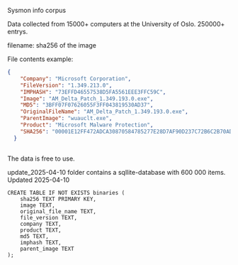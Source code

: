 Sysmon info corpus

Data collected from 15000+ computers at the University of Oslo.
250000+ entrys.

filename: sha256 of the image

File contents example:

```json
{
    "Company": "Microsoft Corporation",
    "FileVersion": "1.349.213.0",
    "IMPHASH": "73EFFD46557538D5FA5561EEE3FFC59C",
    "Image": "AM_Delta_Patch_1.349.193.0.exe",
    "MD5": "3BFF07F07626055F3FF043819530AD37",
    "OriginalFileName": "AM_Delta_Patch_1.349.193.0.exe",
    "ParentImage": "wuauclt.exe",
    "Product": "Microsoft Malware Protection",
    "SHA256": "00001E12FF472ADCA30870584785277E28D7AF90D237C72B6C2B70AD9B7C8D43"
  }
  
  ```

The data is free to use.  


update_2025-04-10 folder contains a sqllite-database with 600 000 items. Updated 2025-04-10

```
CREATE TABLE IF NOT EXISTS binaries (
    sha256 TEXT PRIMARY KEY,
    image TEXT,
    original_file_name TEXT,
    file_version TEXT,
    company TEXT,
    product TEXT,
    md5 TEXT,
    imphash TEXT,
    parent_image TEXT
);
```
